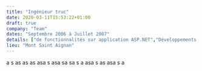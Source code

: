 ```yaml
---
title: "Ingénieur truc"
date: 2020-03-11T15:53:22+01:00
draft: true
company: "Team"
dates: "Septembre 2006 à Juillet 2007"
details: ["de fonctionnalités sur application ASP.NET","Développements d'applications web spécifiques en PHP"]
lieu: "Mont Saint Aignan"
---
```

a s as  as
as  asa s asa sa  sa  s a
asa s as  asa s a
